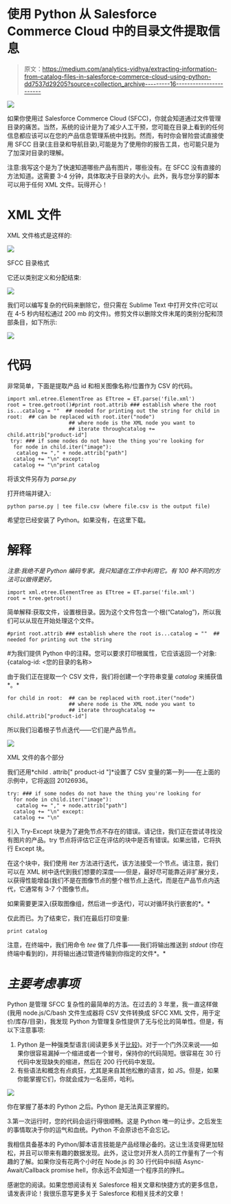 # 使用 Python 从 Salesforce Commerce Cloud 中的目录文件提取信息

> 原文：<https://medium.com/analytics-vidhya/extracting-information-from-catalog-files-in-salesforce-commerce-cloud-using-python-dd7537d29205?source=collection_archive---------16----------------------->

![](img/e8ddc1ec0e4e8882a4300acf543d23e1.png)

如果你使用过 Salesforce Commerce Cloud (SFCC)，你就会知道通过文件管理目录的痛苦。当然，系统的设计是为了减少人工干预，您可能在目录上看到的任何信息都应该可以在您的产品信息管理系统中找到。然而，有时你会冒险尝试直接使用 SFCC 目录(主目录和导航目录),可能是为了使用你的报告工具，也可能只是为了加深对目录的理解。

注意:我写这个是为了快速知道哪些产品有图片，哪些没有。在 SFCC 没有直接的方法知道。这需要 3-4 分钟，具体取决于目录的大小。此外，我与您分享的脚本可以用于任何 XML 文件。玩得开心！

# XML 文件

XML 文件格式是这样的:

![](img/ce64d542e1cc54140c08a94123530af7.png)

SFCC 目录格式

它还以类别定义和分配结束:

![](img/ab6639b69f9d9a5a112f6d52c1a9e633.png)

我们可以编写复杂的代码来删除它，但只需在 Sublime Text 中打开文件(它可以在 4-5 秒内轻松通过 200 mb 的文件)。修剪文件以删除文件末尾的类别分配和顶部条目，如下所示:

![](img/4de18c3eba129f0fcca61e9228a5a3f7.png)

# 代码

非常简单，下面是提取产品 id 和相关图像名称/位置作为 CSV 的代码。

```
import xml.etree.ElementTree as ETtree = ET.parse('file.xml')
root = tree.getroot()#print root.attrib ### establish where the root is...catalog = ""  ## needed for printing out the string for child in root:  ## can be replaced with root.iter("node")
                    ## where node is the XML node you want to 
                    ## iterate throughcatalog += child.attrib["product-id"]
 try: ### if some nodes do not have the thing you're looking for
  for node in child.iter("image"):
   catalog += "," + node.attrib["path"]
  catalog += "\n" except:
  catalog += "\n"print catalog
```

将该文件另存为 *parse.py*

打开终端并键入:

```
python parse.py | tee file.csv (where file.csv is the output file)
```

希望您已经安装了 Python。如果没有，在这里下载。

# 解释

*注意:我绝不是 Python 编码专家。我只知道在工作中利用它。有 100 种不同的方法可以做得更好。*

```
import xml.etree.ElementTree as ETtree = ET.parse('file.xml')
root = tree.getroot()
```

简单解释:获取文件，设置根目录。因为这个文件包含一个根(“Catalog”)，所以我们可以从现在开始处理这个文件。

```
#print root.attrib ### establish where the root is...catalog = ""  ## needed for printing out the string 
```

#为我们提供 Python 中的注释。您可以要求打印根属性，它应该返回一个对象:
{catalog-id: <您的目录的名称>

由于我们正在提取一个 CSV 文件，我们将创建一个字符串变量 *catalog* 来捕获值*。*

```
for child in root:  ## can be replaced with root.iter("node")
                    ## where node is the XML node you want to 
                    ## iterate throughcatalog += child.attrib["product-id"] 
```

所以我们沿着根子节点迭代——它们是产品节点。

![](img/bfff6e78a3b31a5b12ed952e0a06857f.png)

XML 文件的各个部分

我们还用*child . attrib[" product-id "]*设置了 CSV 变量的第一列——在上面的示例中，它将返回 20126936。

```
try: ### if some nodes do not have the thing you're looking for
  for node in child.iter("image"):
   catalog += "," + node.attrib["path"]
  catalog += "\n" except:
  catalog += "\n" 
```

引入 Try-Except 块是为了避免节点不存在的错误。请记住，我们正在尝试寻找没有图片的产品。try 节点将评估它正在评估的块中是否有错误。如果出错，它将执行 Except 块。

在这个块中，我们使用 iter 方法进行迭代，该方法接受一个节点。请注意，我们可以在 XML 树中迭代到我们想要的深度——但是，最好尽可能靠近非扩展分支，以获得性能增益(我们不是在图像节点的整个根节点上迭代，而是在产品节点内迭代，它通常有 3-7 个图像节点。

如果需要更深入(获取图像组，然后进一步迭代)，可以对循环执行嵌套的*。*

仅此而已。为了结束它，我们在最后打印变量:

```
print catalog
```

注意，在终端中，我们用命令 *tee* 做了几件事——我们将输出推送到 *stdout* (你在终端中看到的)，并将输出通过管道传输到你指定的文件*。*

# *主要考虑事项*

Python 是管理 SFCC 复杂性的最简单的方法。在过去的 3 年里，我一直这样做(我用 node.js/C/bash 文件生成器将 CSV 文件转换成 SFCC XML 文件，用于定价/库存/目录)，我发现 Python 为管理复杂性提供了无与伦比的简单性。但是，有以下注意事项:

1.  Python 是一种强类型语言(阅读更多关于[比较](https://android.jlelse.eu/magic-lies-here-statically-typed-vs-dynamically-typed-languages-d151c7f95e2b))。对于一个门外汉来说——如果你很容易漏掉一个缩进或者一个冒号，保持你的代码简短。很容易在 30 行代码中发现缺失的缩进，然后在 200 行代码中发现。
2.  有些语法和概念有点疯狂，尤其是来自其他松散的语言，如 JS。但是，如果你能掌握它们，你就会成为一名巫师，哈利。

![](img/75909b6ddafa87e2d89e0da39e32a13f.png)

你在掌握了基本的 Python 之后。Python 是无法真正掌握的。

3.第一次运行时，您的代码会运行得很顺畅。这是 Python 唯一的让步。之后发生的事情取决于你的运气和血统。Python 不会原谅也不会忘记。

我相信具备基本的 Python/脚本语言技能是产品经理必备的。这让生活变得更加轻松，并且可以带来有趣的数据发现。此外，这让您对开发人员的工作量有了一个有趣的了解。如果你没有花两个小时在 Node.js 的 30 行代码中纠结 Async-Await/Callback promise hell，你永远不会知道一个程序员的挣扎。

感谢您的阅读。如果您想阅读有关 Salesforce 相关文章和快捷方式的更多信息，请发表评论！我很乐意写更多关于 Salesforce 和相关技术的文章！